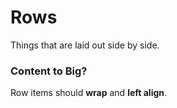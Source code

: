 # Rows

Things that are laid out side by side.

### Content to Big?

Row items should __wrap__ and __left align__.
